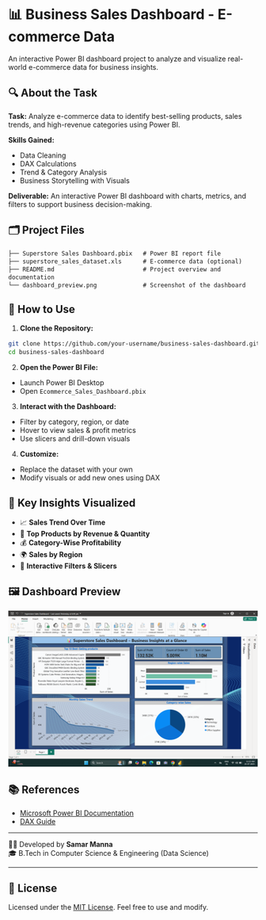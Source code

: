 # 📊 Business Sales Dashboard - E-commerce Data

An interactive Power BI dashboard project to analyze and visualize real-world e-commerce data for business insights.

## 🔍 About the Task

**Task:** Analyze e-commerce data to identify best-selling products, sales trends, and high-revenue categories using Power BI.

**Skills Gained:**
- Data Cleaning
- DAX Calculations
- Trend & Category Analysis
- Business Storytelling with Visuals

**Deliverable:**
An interactive Power BI dashboard with charts, metrics, and filters to support business decision-making.

## 🗂️ Project Files

```
├── Superstore Sales Dashboard.pbix   # Power BI report file
├── superstore_sales_dataset.xls      # E-commerce data (optional)
├── README.md                         # Project overview and documentation
└── dashboard_preview.png             # Screenshot of the dashboard
```

## 🚀 How to Use

1. **Clone the Repository:**
```bash
git clone https://github.com/your-username/business-sales-dashboard.git
cd business-sales-dashboard
```

2. **Open the Power BI File:**
- Launch Power BI Desktop
- Open `Ecommerce_Sales_Dashboard.pbix`

3. **Interact with the Dashboard:**
- Filter by category, region, or date
- Hover to view sales & profit metrics
- Use slicers and drill-down visuals

4. **Customize:**
- Replace the dataset with your own
- Modify visuals or add new ones using DAX

## 🔑 Key Insights Visualized

- 📈 **Sales Trend Over Time**
- 🛒 **Top Products by Revenue & Quantity**
- 💰 **Category-Wise Profitability**
- 🌍 **Sales by Region**
- 🎯 **Interactive Filters & Slicers**

## 🖼️ Dashboard Preview

![Dashboard Preview](dashboard_preview.png)

## 📚 References

- [Microsoft Power BI Documentation](https://learn.microsoft.com/power-bi/)
- [DAX Guide](https://dax.guide/)

---

🧑‍💻 Developed by **Samar Manna**  
🎓 B.Tech in Computer Science & Engineering (Data Science)

---

## 📄 License

Licensed under the [MIT License](LICENSE). Feel free to use and modify.
